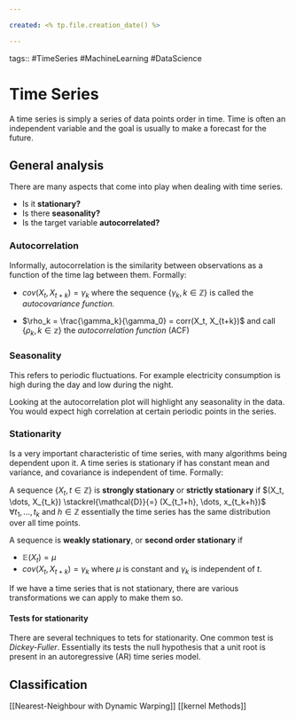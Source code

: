 ```yaml
---

created: <% tp.file.creation_date() %>

---
```

tags:: #TimeSeries #MachineLearning #DataScience 

# Time Series

A time series is simply a series of data points order in time. Time is often an independent variable and the goal is usually to make a forecast for the future.

## General analysis
There are many aspects that come into play when dealing with time series.
- Is it **stationary?**
- Is there **seasonality?**
- Is the target variable **autocorrelated?**

### Autocorrelation
Informally, autocorrelation is the similarity between observations as a function of the time lag between them. Formally:

- $cov(X_t, X_{t+k})  =\gamma_k$ where the sequence $\{\gamma_k, k \in \mathbb{Z}\}$ is called the *autocovariance function.*

- $\rho_k = \frac{\gamma_k}{\gamma_0} = corr(X_t, X_{t+k})$ and call $\{\rho_k, k \in \mathbb{z}\}$ the *autocorrelation function* (ACF)

### Seasonality
This refers to periodic fluctuations. For example electricity consumption is high during the day and low during the night.

Looking at the autocorrelation plot will highlight any seasonality in the data. You would expect high correlation at certain periodic points in the series.

### Stationarity
Is a very important characteristic of time series, with many algorithms being dependent upon it. A time series is stationary if has constant mean and variance, and covariance is independent of time. Formally:

A sequence $\{X_t, t \in \mathbb{Z}\}$ is **strongly stationary** or **strictly stationary** if
$(X_t, \dots, X_{t_k}) \stackrel{\mathcal{D}}{=} (X_{t_1+h}, \dots, x_{t_k+h})$ $\forall t_1, \dots, t_k$ and $h \in \mathbb{Z}$
essentially the time series has the same distribution over all time points.

A sequence is **weakly stationary**, or **second order stationary** if
- $\mathbb{E}(X_t) = \mu$
- $cov(X_t, X_{t+k}) = \gamma_k$
where $\mu$ is constant and $\gamma_k$ is independent of $t$.

If we have a time series that is not stationary, there are various transformations we can apply to make them so.

#### Tests for stationarity
There are several techniques to tets for stationarity. One common test is *Dickey-Fuller*. Essentially its tests the null hypothesis that a unit root is present in an autoregressive (AR) time series model.

## Classification

[[Nearest-Neighbour with Dynamic Warping]]
[[kernel Methods]]


